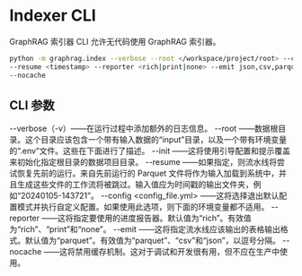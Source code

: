 
# Indexer CLI

GraphRAG 索引器 CLI 允许无代码使用 GraphRAG 索引器。

```bash
python -m graphrag.index --verbose --root </workspace/project/root> --config <custom_config.yml>
--resume <timestamp> --reporter <rich|print|none> --emit json,csv,parquet
--nocache
```

## CLI 参数
--verbose（-v）——在运行过程中添加额外的日志信息。
--root <data-project-dir> ——数据根目录。这个目录应该包含一个带有输入数据的“input”目录，以及一个带有环境变量的“.env”文件。这些在下面进行了描述。
--init ——这将使用引导配置和提示覆盖来初始化指定根目录的数据项目目录。
--resume <output-timestamp> ——如果指定，则流水线将尝试恢复先前的运行。来自先前运行的 Parquet 文件将作为输入加载到系统中，并且生成这些文件的工作流将被跳过。输入值应为时间戳的输出文件夹，例如“20240105-143721”。
--config <config_file.yml> ——这将选择退出默认配置模式并执行自定义配置。如果使用此选项，则下面的环境变量都不适用。
--reporter <reporter> ——这将指定要使用的进度报告器。默认值为“rich”。有效值为“rich”、“print”和“none”。
--emit <types> ——这将指定流水线应该输出的表格输出格式。默认值为“parquet”。有效值为“parquet”、“csv”和“json”，以逗号分隔。
--nocache ——这将禁用缓存机制。这对于调试和开发很有用，但不应在生产中使用。
